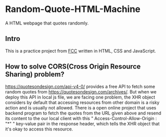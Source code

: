 # Random-Quote-HTML-Machine
A HTML webpage that quotes randomly.

## Intro
This is a practice project from [FCC](https://www.freecodecamp.org/challenges/build-a-random-quote-machine) written in HTML, CSS and JavaScript.
## How to solve CORS(Cross Origin Resource Sharing) problem?
https://quotesondesign.com/api-v4-0/ provides a free API to fetch some random quotes from https://quotesondesign.com/archives/. But when we deploy this API in local js file, we are facing one problem, the XHR object considers by default that accessing resources from other domain is a risky action and is usually not allowed. There is a open online project that uses backend program to fetch the quotes from the URL given above and resend its content to the our local client with this 
" Access-Control-Allow-Origin : "*" " key-value pair in the response header, which tells the XHR object that it's okay to access this resource.